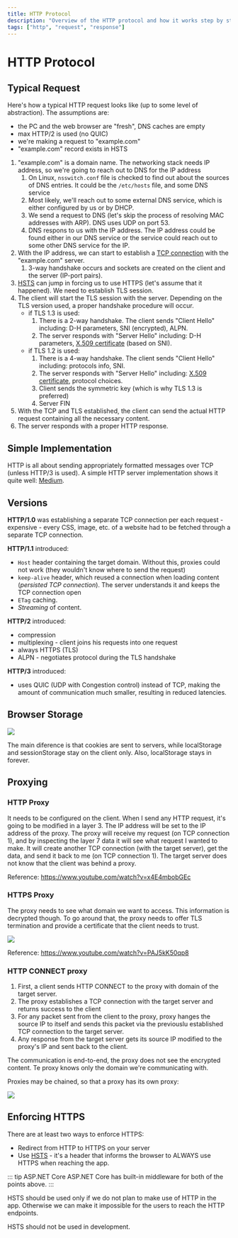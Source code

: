 ```yaml
---
title: HTTP Protocol
description: "Overview of the HTTP protocol and how it works step by step"
tags: ["http", "request", "response"]
---
```


# HTTP Protocol

## Typical Request

Here's how a typical HTTP request looks like (up to some level of abstraction).
The assumptions are:

- the PC and the web browser are "fresh", DNS caches are empty
- max HTTP/2 is used (no QUIC)
- we're making a request to "example.com"
- "example.com" record exists in HSTS

1. "example.com" is a domain name. The networking stack needs IP address, so
   we're going to reach out to DNS for the IP address
    1. On Linux, `nsswitch.conf` file is checked to find out about the sources
      of DNS entries. It could be the `/etc/hosts` file, and some DNS service
    2. Most likely, we'll reach out to some external DNS service, which is either
      configured by us or by DHCP.
    3. We send a request to DNS (let's skip the process of resolving MAC addresses
      with ARP). DNS uses UDP on port 53.
    4. DNS respons to us with the IP address. The IP address could be found either
      in our DNS service or the service could reach out to some other DNS service
      for the IP.
2. With the IP address, we can start to establish a [TCP connection](./tcp) with
   the "example.com" server.
    1. 3-way handshake occurs and sockets are created on the client and the server
      (IP-port pairs).
3. [HSTS](./hsts) can jump in forcing us to use HTTPS (let's assume that it
   happened). We need to establish TLS session.
4. The client will start the TLS session with the server. Depending on the TLS
   version used, a proper handshake procedure will occur.
    - if TLS 1.3 is used:
        1. There is a 2-way handshake. The client sends "Client Hello" including:
          D-H parameters, SNI (encrypted), ALPN.
        2. The server responds with "Server Hello" including: D-H parameters,
          [X.509
          certificate](/technologies/security/cryptography/basic-terms.md#x-509)
          (based on SNI).
    - if TLS 1.2 is used:
        1. There is a 4-way handshake. The client sends "Client Hello" including:
          protocols info, SNI.
        2. The server responds with "Server Hello" including: [X.509
          certificate](/technologies/security/cryptography/basic-terms.md#x-509),
          protocol choices.
        3. Client sends the symmetric key (which is why TLS 1.3 is preferred)
        4. Server FIN
5. With the TCP and TLS established, the client can send the actual HTTP request
   containing all the necessary content.
6. The server responds with a proper HTTP response.

## Simple Implementation

HTTP is all about sending appropriately formatted messages over TCP (unless
HTTP/3 is used). A simple HTTP server implementation shows it quite well:
[Medium](https://medium.com/from-the-scratch/http-server-what-do-you-need-to-know-to-build-a-simple-http-server-from-scratch-d1ef8945e4fa).

## Versions

**HTTP/1.0** was establishing a separate TCP connection per each request -
expensive - every CSS, image, etc. of a website had to be fetched through a
separate TCP connection.

**HTTP/1.1** introduced:

- `Host` header containing the target domain. Without this, proxies could not
  work (they wouldn't know where to send the request)
- `keep-alive` header, which reused a connection when loading content
  (*persisted TCP connection*). The server understands it and keeps the TCP
  connection open
- `ETag` caching.
- *Streaming* of content.

**HTTP/2** introduced:

- compression
- multiplexing - client joins his requests into one request
- always HTTPS (TLS)
- ALPN - negotiates protocol during the TLS handshake

**HTTP/3** introduced:

- uses QUIC (UDP with Congestion control) instead of TCP, making the amount of
  communication much smaller, resulting in reduced latencies.

## Browser Storage

![](https://i.imgur.com/UXLpHD2.png)

The main diference is that cookies are sent to servers, while localStorage and
sessionStorage stay on the client only. Also, localStorage stays in forever.

## Proxying

### HTTP Proxy

It needs to be configured on the client. When I send any HTTP request, it's
going to be modified in a layer 3. The IP address will be set to the IP address
of the proxy. The proxy will receive my request (on TCP connection 1), and by
inspecting the layer 7 data it will see what request I wanted to make. It will
create another TCP connection (with the target server), get the data, and send
it back to me (on TCP connection 1). The target server does not know that the
client was behind a proxy.

Reference: https://www.youtube.com/watch?v=x4E4mbobGEc

### HTTPS Proxy

The proxy needs to see what domain we want to access. This information is
decrypted though. To go around that, the proxy needs to offer TLS termination
and provide a certificate that the client needs to trust.

![](https://i.imgur.com/vdj2Ebz.png)

Reference: https://www.youtube.com/watch?v=PAJ5kK50qp8

### HTTP CONNECT proxy

1. First, a client sends HTTP CONNECT to the proxy with domain of the target
   server.
2. The proxy establishes a TCP connection with the target server and returns
   success to the client
3. For any packet sent from the client to the proxy, proxy hanges the source IP
   to itself and sends this packet via the previouslu established TCP connection
   to the target server.
4. Any response from the target server gets its source IP modified to the
   proxy's IP and sent back to the client.

The communication is end-to-end, the proxy does not see the encrypted content.
Te proxy knows only the domain we're communicating with.

Proxies may be chained, so that a proxy has its own proxy:

![](https://i.imgur.com/J7mOhkO.png)

## Enforcing HTTPS

There are at least two ways to enforce HTTPS:

- Redirect from HTTP to HTTPS on your server
- Use [HSTS](./hsts) - it's a header that informs the browser to ALWAYS use HTTPS when
  reaching the app.

::: tip ASP.NET Core
ASP.NET Core has built-in middleware for both of the points above.
:::

HSTS should be used only if we do not plan to make use of HTTP in the app.
Otherwise we can make it impossible for the users to reach the HTTP endpoints.

HSTS should not be used in development.